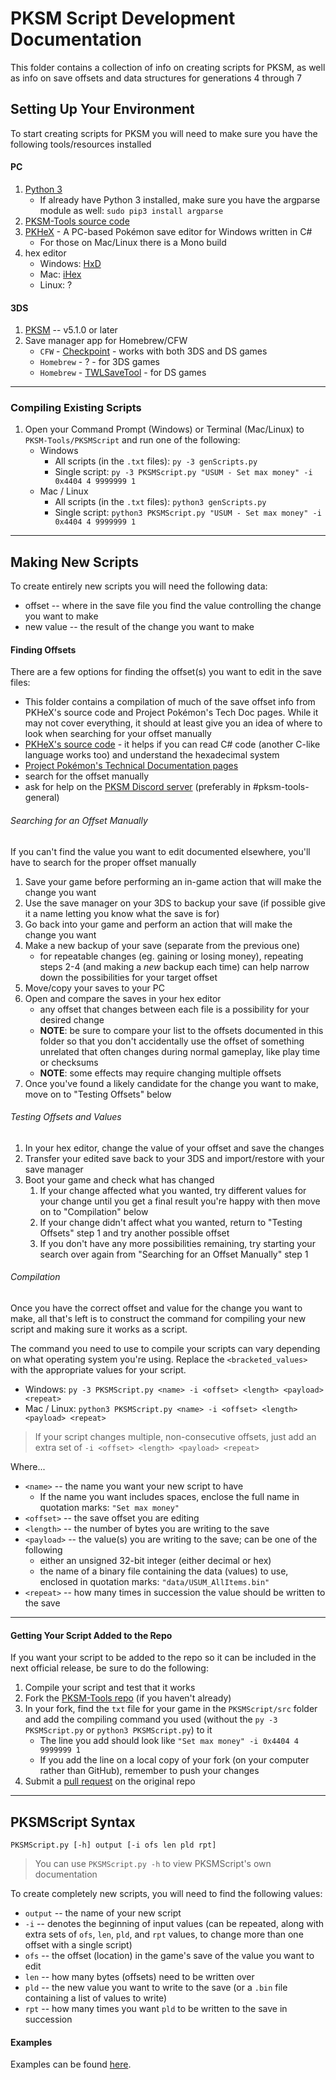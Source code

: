 # PKSM Script Development Documentation
This folder contains a collection of info on creating scripts for PKSM, as well as info on save offsets and data structures for generations 4 through 7


## Setting Up Your Environment
To start creating scripts for PKSM you will need to make sure you have the following tools/resources installed

#### PC
1. [Python 3](https://www.python.org/downloads/release/python-364/)
    - If already have Python 3 installed, make sure you have the argparse module as well: `sudo pip3 install argparse`
1. [PKSM-Tools source code](https://github.com/BernardoGiordano/PKSM-Tools)
1. [PKHeX](https://projectpokemon.org/home/files/file/1-pkhex/) - A PC-based Pokémon save editor for Windows written in C#
    - For those on Mac/Linux there is a Mono build
1. hex editor
    - Windows: [HxD](https://mh-nexus.de/en/hxd/)
    - Mac: [iHex](https://itunes.apple.com/us/app/ihex-hex-editor/id909566003?mt=12)
    - Linux: ?

#### 3DS
1. [PKSM](https://github.com/BernardoGiordano/PKSM/releases) -- v5.1.0 or later
1. Save manager app for Homebrew/CFW
    - `CFW` - [Checkpoint](https://github.com/BernardoGiordano/Checkpoint/releases) - works with both 3DS and DS games
    - `Homebrew` - ? - for 3DS games
    - `Homebrew` - [TWLSaveTool](https://github.com/TuxSH/TWLSaveTool/releases) - for DS games

--------------------------------------------------

### Compiling Existing Scripts
1. Open your Command Prompt (Windows) or Terminal (Mac/Linux) to `PKSM-Tools/PKSMScript` and run one of the following:
    - Windows
        - All scripts (in the `.txt` files): `py -3 genScripts.py`
        - Single script: `py -3 PKSMScript.py "USUM - Set max money" -i 0x4404 4 9999999 1`
    - Mac / Linux
        - All scripts (in the `.txt` files): `python3 genScripts.py`
        - Single script: `python3 PKSMScript.py "USUM - Set max money" -i 0x4404 4 9999999 1`

--------------------------------------------------

## Making New Scripts
To create entirely new scripts you will need the following data:
- offset -- where in the save file you find the value controlling the change you want to make
- new value -- the result of the change you want to make

#### Finding Offsets
There are a few options for finding the offset(s) you want to edit in the save files:
- This folder contains a compilation of much of the save offset info from PKHeX's source code and Project Pokémon's Tech Doc pages. While it may not cover everything, it should at least give you an idea of where to look when searching for your offset manually
- [PKHeX's source code](https://github.com/kwsch/PKHeX) - it helps if you can read C# code (another C-like language works too) and understand the hexadecimal system
- [Project Pokémon's Technical Documentation pages](https://projectpokemon.org/docs/)
- search for the offset manually
- ask for help on the [PKSM Discord server](https://discord.gg/bGKEyfY) (preferably in \#pksm-tools-general)


###### Searching for an Offset Manually
If you can't find the value you want to edit documented elsewhere, you'll have to search for the proper offset manually
1. Save your game before performing an in-game action that will make the change you want
1. Use the save manager on your 3DS to backup your save (if possible give it a name letting you know what the save is for)
1. Go back into your game and perform an action that will make the change you want
1. Make a new backup of your save (separate from the previous one)
    - for repeatable changes (eg. gaining or losing money), repeating steps 2-4 (and making a *new* backup each time) can help narrow down the possibilities for your target offset
1. Move/copy your saves to your PC
1. Open and compare the saves in your hex editor
    - any offset that changes between each file is a possibility for your desired change
    - **NOTE**: be sure to compare your list to the offsets documented in this folder so that you don't accidentally use the offset of something unrelated that often changes during normal gameplay, like play time or checksums
    - **NOTE**: some effects may require changing multiple offsets
1. Once you've found a likely candidate for the change you want to make, move on to "Testing Offsets" below

###### Testing Offsets and Values
1. In your hex editor, change the value of your offset and save the changes
1. Transfer your edited save back to your 3DS and import/restore with your save manager
1. Boot your game and check what has changed
    1. If your change affected what you wanted, try different values for your change until you get a final result you're happy with then move on to "Compilation" below
    1. If your change didn't affect what you wanted, return to "Testing Offsets" step 1 and try another possible offset
    1. If you don't have any more possibilities remaining, try starting your search over again from "Searching for an Offset Manually" step 1

###### Compilation
Once you have the correct offset and value for the change you want to make, all that's left is to construct the command for compiling your new script and making sure it works as a script.

The command you need to use to compile your scripts can vary depending on what operating system you're using. Replace the `<bracketed_values>` with the appropriate values for your script.
- Windows: `py -3 PKSMScript.py <name> -i <offset> <length> <payload> <repeat>`
- Mac / Linux: `python3 PKSMScript.py <name> -i <offset> <length> <payload> <repeat>`
> If your script changes multiple, non-consecutive offsets, just add an extra set of `-i <offset> <length> <payload> <repeat>`

Where...
- `<name>` -- the name you want your new script to have
    - If the name you want includes spaces, enclose the full name in quotation marks: `"Set max money"`
- `<offset>` -- the save offset you are editing
- `<length>` -- the number of bytes you are writing to the save
- `<payload>` -- the value(s) you are writing to the save; can be one of the following
    - either an unsigned 32-bit integer (either decimal or hex)
    - the name of a binary file containing the data (values) to use, enclosed in quotation marks: `"data/USUM_AllItems.bin"`
- `<repeat>` -- how many times in succession the value should be written to the save

--------------------------------------------------

#### Getting Your Script Added to the Repo
If you want your script to be added to the repo so it can be included in the next official release, be sure to do the following:
1. Compile your script and test that it works
1. Fork the [PKSM-Tools repo](https://github.com/BernardoGiordano/PKSM-Tools/pulls) (if you haven't already)
1. In your fork, find the `txt` file for your game in the `PKSMScript/src` folder and add the compiling command you used (without the `py -3 PKSMScript.py` or `python3 PKSMScript.py`) to it
    - The line you add should look like `"Set max money" -i 0x4404 4 9999999 1`
    - If you add the line on a local copy of your fork (on your computer rather than GitHub), remember to push your changes
1. Submit a [pull request](https://github.com/BernardoGiordano/PKSM-Tools/pulls) on the original repo


--------------------------------------------------

## PKSMScript Syntax
`PKSMScript.py [-h] output [-i ofs len pld rpt]`
> You can use `PKSMScript.py -h` to view PKSMScript's own documentation

To create completely new scripts, you will need to find the following values:
- `output` -- the name of your new script
- `-i` -- denotes the beginning of input values (can be repeated, along with extra sets of `ofs`, `len`, `pld`, and `rpt` values, to change more than one offset with a single script)
- `ofs` -- the offset (location) in the game's save of the value you want to edit
- `len` -- how many bytes (offsets) need to be written over
- `pld` -- the new value you want to write to the save (or a `.bin` file containing a list of values to write)
- `rpt` -- how many times you want `pld` to be written to the save in succession

#### Examples
Examples can be found [here](../src/scriptsUSUM.txt).
